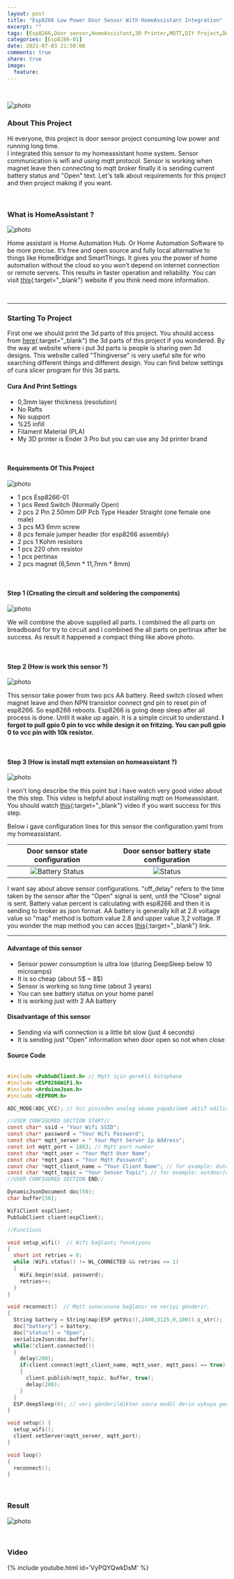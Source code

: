 ```yaml
---
layout: post
title: "Esp8266 Low Power Door Sensor With HomeAssistant Integration"
excerpt: ""
tags: [Esp8266,Door sensor,HomeAssistant,3D Printer,MQTT,DIY Project,Deep Sleep,Transistor]
categories: [Esp8266-01] 
date: 2021-07-03 21:50:00
comments: true
share: true 
image:  
  feature: 
---
```


<br>

![photo](https://drive.google.com/uc?export=view&id=12pLLNftPSHT9aJkCZGEXDJivoaW0hkL8)

### About This Project

Hi everyone, this project is door sensor project consuming low power and running long time. <br>
I integrated this sensor to my homeassistant home system. Sensor communication is wifi and using mqtt protocol. Sensor is working when magnet leave  then connecting to mqtt broker  finally it is sending  current battery status and  "Open" text.
Let's talk about requirements for this project and then project making if you want.  

<br>

### What is HomeAssistant ? 

![photo](https://drive.google.com/uc?export=view&id=14BbUkBHtHntvVoomfbj64dP78iPQQ2n_)

Home assistant is Home Automation Hub. Or Home Automation Software to be more precise. It’s free and open source and fully local alternative to things like HomeBridge and SmartThings. It gives you the power of home automation without the cloud so you won’t depend on internet connection or remote servers. This results in faster operation and reliability. You can visit [this](https://en.wikipedia.org/wiki/Home_Assistant){:target="_blank"} website if you think need more information.

<br>

------------------------------------------------------------------------------------

### Starting To Project

First one we should print the 3d parts of this project. You should access from [here](https://www.thingiverse.com/thing:4899894){:target="_blank"}  the 3d parts of this project if you wondered. By the way at website where i put 3d parts is people is sharing own 3d designs. This website called "Thingiverse" is very useful site for who searching different things and different design. You can find below settings of cura slicer program for this 3d parts. 

#### Cura And Print Settings 

* 0,3mm layer thickness (resolution)
* No Rafts
* No support
* %25 infill
* Filament Material (PLA)
* My 3D printer is Ender 3 Pro but you can use any 3d printer brand 
 
<br>

#### Requirements Of This Project

![photo](https://drive.google.com/uc?export=view&id=13Q2l1tuU9ixBerHXvIdYtLBbRp1cX0dx)

* 1 pcs Esp8266-01
* 1 pcs Reed Switch (Normally Open)
* 2 pcs 2 Pin 2.50mm DIP Pcb Type Header Straight (one female one male)
* 3 pcs M3 6mm screw
* 8 pcs female jumper header (for esp8266 assembly)
* 2 pcs 1 Kohm resistors
* 1 pcs 220 ohm resistor 
* 1 pcs pertinax
* 2 pcs magnet (6,5mm * 11,7mm * 8mm)

<br>

#### Step 1 (Creating the circuit and soldering the components) 

![photo](https://drive.google.com/uc?export=view&id=13wdfkZ2sbM2Q-12x4iJgmFK3kq0KoNYF)

We will combine the above supplied all parts. I combined the all parts on breadboard for try to circuit and i combined the all parts on pertinax after be success. As result it happened a compact thing like  above photo.

<br>

#### Step 2 (How is work this sensor ?)

![photo](https://drive.google.com/uc?export=view&id=1n9hwCUQuWT8c5ZpsxoqSRAOcgD4VrFMe)

This sensor take power from two pcs AA battery. Reed switch closed when magnet leave and then NPN transistor connect gnd pin to reset pin of esp8266. So esp8266 reboots. Esp8266 is going deep sleep after all process is done. Until it wake up again. It is a simple circuit to understand. **I forgot to pull gpio 0 pin to vcc while design it on fritzing. You can pull gpio 0 to vcc pin with 10k resistor.**

<br>

#### Step 3 (How is install mqtt extension on homeassistant ?)

![photo](https://drive.google.com/uc?export=view&id=1tznZQgyxmWzyA9dfksSVu8CUMgj10gy2)

I won't long describe the this point but i have watch very good video about the this step. This video is helpful about installing mqtt on Homeassistant. You should watch [this](https://www.youtube.com/watch?v=dqTn-Gk4Qeo){:target="_blank"} video if you want success for this step.

Below i gave configuration lines for this sensor the configuration.yaml from my homeassistant. 

Door sensor state configuration | Door sensor battery state configuration
:-------------------------:|:-------------------------:
![Battery Status](https://drive.google.com/uc?export=view&id=1lx3viJ77UnNVECp2HlUZLMu7glCfJQgS)  |  ![Status](https://drive.google.com/uc?export=view&id=1ktZwaCo9NGzRPtDDHHgpxqqH7WiX8JiU)

I want say about above sensor configurations. "off_delay" refers to the time taken by the sensor after the "Open" signal is sent, until the "Close" signal is sent. Battery value percent is calculating with esp8266 and then it is sending  to broker as json format. AA battery is generally kill at 2.8 voltage value so "map" method  is  bottom value 2.8 and upper value 3,2 voltage. If you wonder the map method you can acces [this](https://www.arduino.cc/reference/en/language/functions/math/map/){:target="_blank"} link.

--------------------------------------------------------------------------------------------------------

#### Advantage of this sensor

* Sensor power consumption is ultra low (during DeepSleep below 10 microamps)
* It is so cheap (about 5$ ~ 8$)
* Sensor is working so long time (about 3 years)
* You can see battery status on your home panel 
* It is working just with 2 AA battery 

#### Disadvantage of this sensor

* Sending via wifi connection is a little bit slow (just 4 seconds)
* It is sending just "Open" information when door open so not when close 

#### Source Code

```c

#include <PubSubClient.h> // Mqtt için gerekli kütüphane
#include <ESP8266WiFi.h>
#include <ArduinoJson.h>
#include <EEPROM.h>

ADC_MODE(ADC_VCC); // Vcc pininden analog okuma yapabilmek aktif edilir.

//USER CONFIGURED SECTION START//
const char* ssid = "Your Wifi SSID"; 
const char* password = "Your Wifi Password";
const char* mqtt_server = " Your Mqtt Server Ip Address";
const int mqtt_port = 1883; // Mqtt port number
const char *mqtt_user = "Your Mqtt User Name";
const char *mqtt_pass = "Your Mqtt Password";
const char *mqtt_client_name = "Your Client Name"; // for example: Outdoor Door Sensor
const char *mqtt_topic = "Your Sensor Topic"; // for example: outdoor/door_sensor
//USER CONFIGURED SECTION END//

DynamicJsonDocument doc(50);  
char buffer[50];

WiFiClient espClient;
PubSubClient client(espClient); 

//Functions

void setup_wifi()  // Wifi bağlantı fonskiyonu
{
  short int retries = 0;
  while (WiFi.status() != WL_CONNECTED && retries <= 1) 
  {
    WiFi.begin(ssid, password);
    retries++;
  }
}

void reconnect()  // Mqtt sunucusuna bağlanır ve veriyi gönderir.
{
  String battery = String(map(ESP.getVcc(),2400,3125,0,100)).c_str();
  doc["battery"] = battery;
  doc["status"] = "Open";
  serializeJson(doc,buffer);
  while(!client.connected())
  {
    delay(200);
    if(client.connect(mqtt_client_name, mqtt_user, mqtt_pass) == true)
    {
      client.publish(mqtt_topic, buffer, true);
      delay(200);
    }
  }
  ESP.deepSleep(0); // veri gönderildikten sonra modül derin uykuya geçer.
}  

void setup() {
  setup_wifi();
  client.setServer(mqtt_server, mqtt_port);
}

void loop() 
{
  reconnect();
}


```
<br>

### Result 

![photo](https://drive.google.com/uc?export=view&id=14TEsbQuAkt920GQOSgotyLrLcfacSDn9)

<br>

### Video 

{% include youtube.html id='VyPQYQwkDsM' %}
